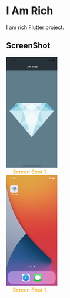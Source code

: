 # I Am Rich

I am rich Flutter project.

## ScreenShot

<a style='text-decoration: none; color: orange;'>
  <img src='https://github.com/vabym8/Bit_Class_Flutter/blob/master/i_am_rich/screenshot/ScreenShot_001.png' style='height: 300px'>
  <div style='width: 130px; text-align: center;'>Screen Shot 1.</div>
</a>

<a style='text-decoration: none; color: orange;'>
  <img src='https://github.com/vabym8/Bit_Class_Flutter/blob/master/i_am_rich/screenshot/i_am_rich.gif' style='height: 300px'>
  <div style='width: 130px; text-align: center;'>Screen Shot 1.</div>
</a>
